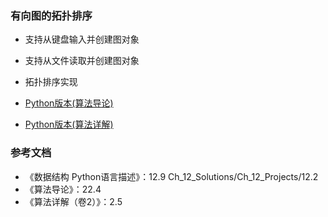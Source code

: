 ### 有向图的拓扑排序

- 支持从键盘输入并创建图对象
- 支持从文件读取并创建图对象
- 拓扑排序实现

- [Python版本(算法导论)](python)
- [Python版本(算法详解)](python-2)

### 参考文档

- 《数据结构 Python语言描述》：12.9 Ch_12_Solutions/Ch_12_Projects/12.2
- 《算法导论》：22.4
- 《算法详解（卷2）》：2.5
